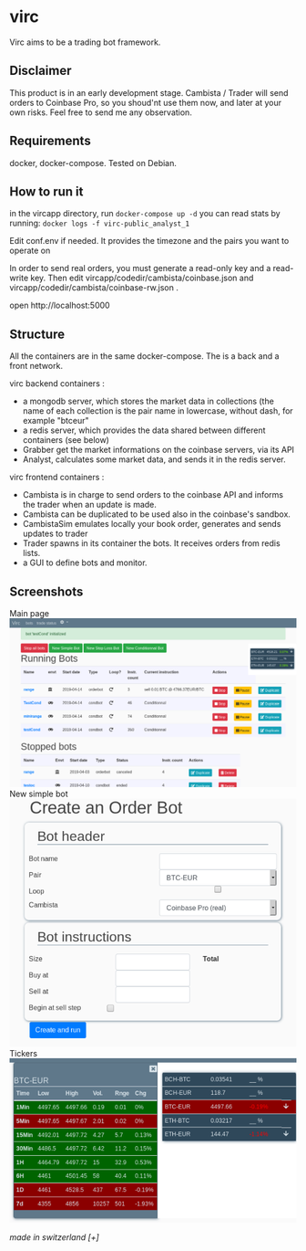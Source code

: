 # virc

Virc aims to be a trading bot framework.

## Disclaimer
This product is in an early development stage. Cambista / Trader will send orders to Coinbase Pro, so you shoud'nt use them now, and later at your own risks.
Feel free to send me any observation.

## Requirements
docker, docker-compose. Tested on Debian.

## How to run it
in the vircapp directory, run
`docker-compose up -d`
you can read stats by running:
`docker logs -f virc-public_analyst_1`

Edit conf.env if needed. It provides the timezone and the pairs you want to operate on

In order to send real orders, you must generate a read-only key and a read-write key. Then edit vircapp/codedir/cambista/coinbase.json and vircapp/codedir/cambista/coinbase-rw.json .

open http://localhost:5000

## Structure
All the containers are in the same docker-compose. The is a back and a front network.

virc backend containers : 
* a mongodb server, which stores the market data in collections (the name of each collection is the pair name in lowercase, without dash, for example "btceur"
* a redis server, which provides the data shared between different containers (see below)
* Grabber get the market informations on the coinbase servers, via its API
* Analyst, calculates some market data, and sends it in the redis server.

virc frontend containers :
* Cambista is in charge to send orders to the coinbase API and informs the trader when an update is made.
* Cambista can be duplicated to be used also in the coinbase's sandbox.
* CambistaSim emulates locally your book order, generates and sends updates to trader 
* Trader spawns in its container the bots. It receives orders from redis lists.
* a GUI to define bots and monitor.

## Screenshots
Main page
![main page](/doc/images/main.png)
New simple bot
![new_simple bot](doc/images/new_simple_bot.png)
Tickers
![tickers](doc/images/tickers.png)


_made in switzerland [+]_
